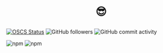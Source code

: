 #  <p align="center"> 😎 </p>
[![OSCS Status](https://www.oscs1024.com/platform/badge/hyjklmn/mess.svg?size=small)](https://www.oscs1024.com/project/hyjklmn/mess?ref=badge_small)   ![GitHub followers](https://img.shields.io/github/followers/hyjklmn?style=social)   ![GitHub commit activity](https://img.shields.io/github/commit-activity/w/hyjklmn/mess)

![npm](https://img.shields.io/npm/v/node?style=plastic)   ![npm](https://img.shields.io/npm/v/npm?style=plastic)

